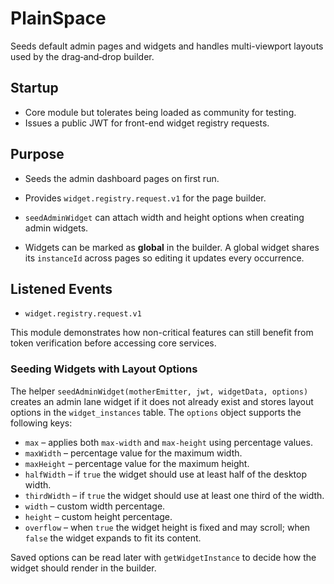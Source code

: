 # PlainSpace

Seeds default admin pages and widgets and handles multi-viewport layouts used by the drag‑and‑drop builder.

## Startup
- Core module but tolerates being loaded as community for testing.
- Issues a public JWT for front-end widget registry requests.

## Purpose
- Seeds the admin dashboard pages on first run.
- Provides `widget.registry.request.v1` for the page builder.
- `seedAdminWidget` can attach width and height options when creating admin widgets.

- Widgets can be marked as **global** in the builder. A global widget shares its
  `instanceId` across pages so editing it updates every occurrence.

## Listened Events
- `widget.registry.request.v1`

This module demonstrates how non-critical features can still benefit from token verification before accessing core services.

### Seeding Widgets with Layout Options

The helper `seedAdminWidget(motherEmitter, jwt, widgetData, options)` creates an
admin lane widget if it does not already exist and stores layout options in the
`widget_instances` table. The `options` object supports the following keys:

- `max` – applies both `max-width` and `max-height` using percentage values.
- `maxWidth` – percentage value for the maximum width.
- `maxHeight` – percentage value for the maximum height.
- `halfWidth` – if `true` the widget should use at least half of the desktop width.
- `thirdWidth` – if `true` the widget should use at least one third of the width.
- `width` – custom width percentage.
- `height` – custom height percentage.
- `overflow` – when `true` the widget height is fixed and may scroll; when
  `false` the widget expands to fit its content.

Saved options can be read later with `getWidgetInstance` to decide how the
widget should render in the builder.
